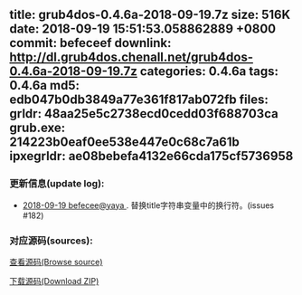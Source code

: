 title: grub4dos-0.4.6a-2018-09-19.7z
size: 516K
date: 2018-09-19 15:51:53.058862889 +0800
commit: befeceef
downlink: http://dl.grub4dos.chenall.net/grub4dos-0.4.6a-2018-09-19.7z
categories: 0.4.6a
tags: 0.4.6a
md5: edb047b0db3849a77e361f817ab072fb
files:
  grldr: 48aa25e5c2738ecd0cedd03f688703ca
  grub.exe: 214223b0eaf0ee538e447e0c68c7a61b
  ipxegrldr: ae08bebefa4132e66cda175cf5736958
---

### 更新信息(update log):
  * [2018-09-19 befecee@yaya ](https://github.com/chenall/grub4dos/commit/befeceefb29e86a2e1608a184bec42cbc33408e8)     ﻿. 替换title字符串变量中的换行符。(issues #182)


### 对应源码(sources):
  [查看源码(Browse source)](https://github.com/chenall/grub4dos/tree/befeceefb29e86a2e1608a184bec42cbc33408e8)

  [下载源码(Download ZIP)](https://github.com/chenall/grub4dos/archive/befeceefb29e86a2e1608a184bec42cbc33408e8.zip)
